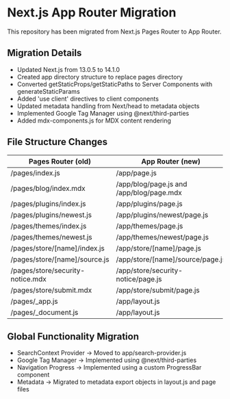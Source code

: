 # Next.js App Router Migration

This repository has been migrated from Next.js Pages Router to App Router.

## Migration Details

- Updated Next.js from 13.0.5 to 14.1.0
- Created app directory structure to replace pages directory
- Converted getStaticProps/getStaticPaths to Server Components with generateStaticParams
- Added 'use client' directives to client components
- Updated metadata handling from Next/head to metadata objects
- Implemented Google Tag Manager using @next/third-parties
- Added mdx-components.js for MDX content rendering

## File Structure Changes

Pages Router (old) | App Router (new)
------------------- | ----------------
/pages/index.js | /app/page.js
/pages/blog/index.mdx | /app/blog/page.js and /app/blog/page.mdx
/pages/plugins/index.js | /app/plugins/page.js
/pages/plugins/newest.js | /app/plugins/newest/page.js
/pages/themes/index.js | /app/themes/page.js
/pages/themes/newest.js | /app/themes/newest/page.js
/pages/store/[name]/index.js | /app/store/[name]/page.js
/pages/store/[name]/source.js | /app/store/[name]/source/page.js
/pages/store/security-notice.mdx | /app/store/security-notice/page.js
/pages/store/submit.mdx | /app/store/submit/page.js
/pages/_app.js | /app/layout.js
/pages/_document.js | /app/layout.js

## Global Functionality Migration

- SearchContext Provider → Moved to app/search-provider.js
- Google Tag Manager → Implemented using @next/third-parties
- Navigation Progress → Implemented using a custom ProgressBar component
- Metadata → Migrated to metadata export objects in layout.js and page files

